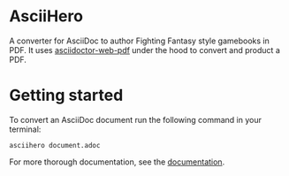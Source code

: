 # AsciiHero

A converter for AsciiDoc to author Fighting Fantasy style gamebooks in PDF.
It uses [asciidoctor-web-pdf](https://github.com/ggrossetie/asciidoctor-web-pdf) under the hood to convert and product a PDF.

# Getting started

To convert an AsciiDoc document run the following command in your terminal:

```console
asciihero document.adoc
```

For more thorough documentation, see the [documentation](https://mrombout.github.io/asciihero).
